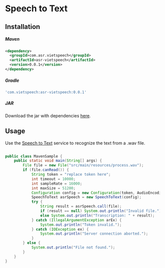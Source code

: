 # Speech to Text

## Installation

##### Maven

```xml
<dependency>
  <groupId>com.asr.vietspeech</groupId>
  <artifactId>asr-vietspeech</artifactId>
  <version>0.0.1</version>
</dependency>
```

##### Gradle

```gradle
'com.vietspeech:asr-vietspeech:0.0.1'
```
##### JAR

Download the jar with dependencies [here][jar].

## Usage

Use the [Speech to Text][speech_to_text] service to recognize the text from a .wav file.

```java

public class MavenSample {
    public static void main(String[] args) {
        File file = new File("src/main/resources/process.wav");
        if (file.canRead()) {
            String token = "replace token here";
            int timeout = 10000;
            int sampleRate = 16000;
            int maxSize = 51200;
            Configuration config = new Configuration(token, AudioEncoding.AMR, timeout, sampleRate, maxSize);
            SpeechToText asrSpeech = new SpeechToText(config);
            try {
                String result = asrSpeech.call(file);
                if (result == null) System.out.println("Invalid file.");
                else System.out.println("Transcription: " + result);
            } catch (IllegalArgumentException arEx) {
                System.out.println("Token invalid.");
            } catch (IOException ex) {
                System.out.println("Server connection aborted.");
            }
        } else {
            System.out.println("File not found.");
        }
    }
}

```
[jar]: https://raw.githubusercontent.com/thanhtinhpas1/asr-sdk-java/master/asr-vietspeech.jar
[speech_to_text]: http://asr.vietspeech.com:3200/docs
